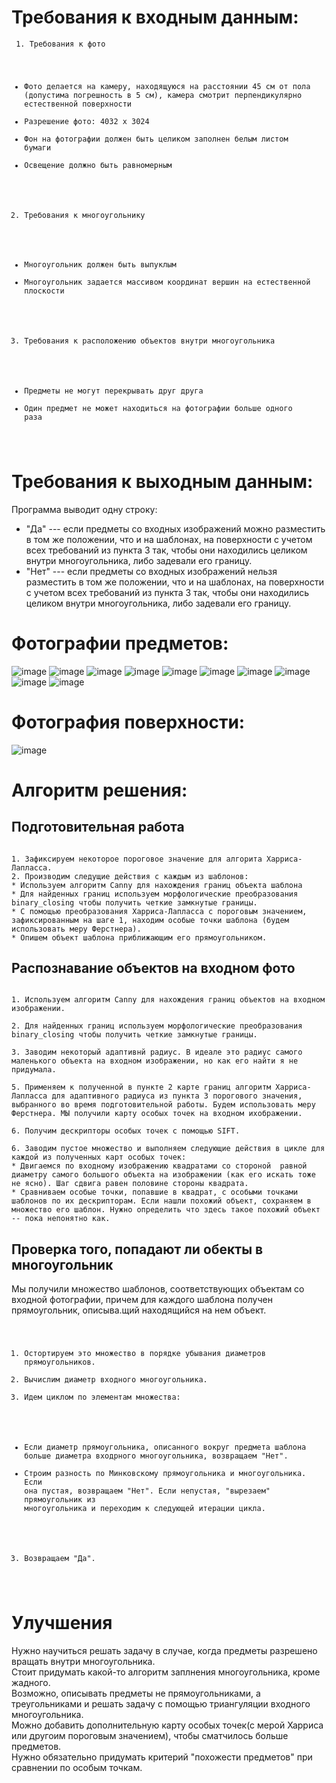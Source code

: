 # Требования к входным данным: 

<code> 1. Требования к фото
* Фото делается на камеру, находящуюся на расстоянии 45 см от пола (допустима погрешность в 5 см), камера смотрит перпендикулярно естественной поверхности 
* Разрешение фото: 4032 x 3024
* Фон на фотографии должен быть целиком заполнен белым листом бумаги
* Освещение должно быть равномерным
2. Требования к многоугольнику
* Многоугольник должен быть выпуклым
* Многоугольник задается массивом координат вершин на естественной плоскости
3. Требования к расположению объектов внутри многоугольника
* Предметы не могут перекрывать друг друга
* Один предмет не может находиться на фотографии больше одного раза
</code>  

# Требования к выходным данным:
Программа выводит одну строку:
* "Да" --- если предметы со входных изображений можно разместить в том же положении, что и на шаблонах, на поверхности с учетом всех требований из пункта 3 так, чтобы они находились целиком внутри многоугольника, либо задевали его границу.
* "Нет" --- если предметы со входных изображений нельзя разместить в том же положении, что и на шаблонах, на поверхности с учетом всех требований из пункта 3 так, чтобы они находились целиком внутри многоугольника, либо задевали его границу.

# Фотографии предметов:
![image](https://user-images.githubusercontent.com/55063415/132926718-31eb092c-6b09-42ff-ad45-4f06e41f09b6.png)
![image](https://user-images.githubusercontent.com/55063415/132926729-9505fac4-bf1e-42aa-8900-2fd45cc2d498.png)
![image](https://user-images.githubusercontent.com/55063415/132926755-37429755-686d-4b22-bc77-027dcd249aab.png)
![image](https://user-images.githubusercontent.com/55063415/132926764-ebb54b5c-55bd-4e86-884b-ccdc6ef2414f.png)
![image](https://user-images.githubusercontent.com/55063415/132926778-4a92046c-94f4-49e0-85e1-98d8ee3d0062.png)
![image](https://user-images.githubusercontent.com/55063415/132926788-11f4ff92-584f-447b-a82f-d2bfad6aca99.png)
![image](https://user-images.githubusercontent.com/55063415/132926793-04bc56d9-483c-41a6-bd39-6e02cfa70535.png)
![image](https://user-images.githubusercontent.com/55063415/132926797-f9e93c62-02de-4b46-b06c-aafb038ec837.png)
![image](https://user-images.githubusercontent.com/55063415/132926888-f6147e6f-dcaa-403c-ba19-743636ab91a9.png)
![image](https://user-images.githubusercontent.com/55063415/132953629-7733353f-fb95-4110-87f5-f907574a2b83.png)


# Фотография поверхности:
![image](https://user-images.githubusercontent.com/55063415/132927007-155c7dcf-3b5d-4b81-b49a-88938cdf7f6d.png)

# Алгоритм решения:


## Подготовительная работа
<code>
1. Зафиксируем некоторое пороговое значение для алгорита Харриса-Лапласса. 
2. Производим следущие действия с каждым из шаблонов:
* Используем алгоритм Canny для нахождения границ объекта шаблона
* Для найденных границ используем морфологические преобразования binary_closing чтобы получить четкие замкнутые границы.
* С помощью преобразования Харриса-Лапласса с пороговым значением, зафиксированным на шаге 1, находим особые точки шаблона (будем использовать меру Ферстнера).
* Опишем объект шаблона приближающим его прямоугольником.
</code>


## Распознавание объектов на входном фото
<code>
1. Используем алгоритм Canny для нахождения границ объектов на входном изображении. <br>
2. Для найденных границ используем морфологические преобразования binary_closing чтобы получить четкие замкнутые границы. <br>  
3. Заводим некоторый адаптивнй радиус. В идеале это радиус самого маленького объекта на входном изображении, но как его найти я не придумала.<br>
5. Применяем к полученной в пункте 2 карте границ алгоритм Харриса-Лапласса для адаптивного радиуса из пункта 3 порогового значения, выбранного во время подготовительной работы. Будем использовать меру Ферстнера. МЫ получили карту особых точек на входном ихображении. <br>
6. Получим дескрипторы особых точек с помощью SIFT.<br>
6. Заводим пустое множество и выполняем следующие действия в цикле для каждой из полученных карт особых точек:
* Двигаемся по входному изображению квадратами со стороной  равной диаметру самого большого объекта на изображении (как его искать тоже не ясно). Шаг сдвига равен половине стороны квадрата.
* Сравниваем особые точки, попавшие в квадрат, с особыми точками шаблонов по их дескрипторам. Если нашли похожий объект, сохраняем в множество его шаблон. Нужно определить что здесь такое похожий объект -- пока непонятно как.
</code>

## Проверка того, попадают ли обекты в многоугольник
Мы получили множество шаблонов, соответствующих объектам со входной фотографии, причем для каждого шаблона получен прямоугольник, описыва.щий находящийся на нем объект.
<code>
1. Остортируем это множество в порядке убывания диаметров прямоугольников. <br>
2. Вычислим диаметр входного многоугольника.<br>
2. Идем циклом по элементам множества:
* Если диаметр прямоугольника, описанного вокруг предмета шаблона больше диаметра входрного многоугольника, возвращаем "Нет".
* Строим разность по Минковскому прямоугольника и многоугольника. Если она пустая, возвращаем "Нет". Если непустая, "вырезаем" прямоугольник из многоугольника и переходим к следующей итерации цикла.
3. Возвращаем "Да".
</code>

# Улучшения

Нужно научиться решать задачу в случае, когда предметы разрешено вращать внутри многоугольника. <br>
Стоит придумать какой-то алгоритм заплнения многоугольника, кроме жадного.<br>
Возможно, описывать предметы не прямоугольниками, а треугольниками и решать задачу с помощью триангуляции входного многоугольника.<br>
Можно добавить дополнительную карту особых точек(с мерой Харриса или другоим пороговым значением), чтобы сматчилось больше предметов.<br>
Нужно обязательно придумать критерий "похожести предметов" при сравнении по особым точкам.<br>